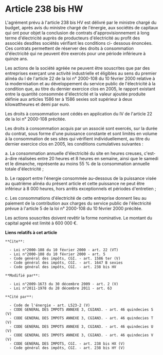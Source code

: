 # Article 238 bis HW

L'agrément prévu à l'article 238 bis HV est délivré par le ministre chargé du budget, après avis du ministre chargé de
l'énergie, aux sociétés de capitaux qui ont pour objet la conclusion de contrats d'approvisionnement à long terme
d'électricité auprès de producteurs d'électricité au profit des associés desdites sociétés vérifiant les conditions ci-
dessous énoncées. Ces contrats permettent de réserver des droits à consommation d'électricité qui ne peuvent être exercés
pour une période inférieure à quinze ans. 

Les actions de la société agréée ne peuvent être souscrites que par des entreprises exerçant une activité industrielle et
éligibles au sens du premier alinéa du I de l'article 22 de la loi n° 2000-108 du 10 février 2000 relative à la modernisation
et au développement du service public de l'électricité à la condition que, au titre du dernier exercice clos en 2005, le
rapport existant entre la quantité consommée d'électricité et la valeur ajoutée produite définie aux articles 1586 ter à 1586
sexies soit supérieur à deux kilowattheures et demi par euro. 

Les droits à consommation sont cédés en application du IV de l'article 22 de la loi n° 2000-108 précitée. 

Les droits à consommation acquis par un associé sont exercés, sur la durée du contrat, sous forme d'une puissance constante
et sont limités en volume à la consommation de ses sites qui vérifient individuellement, au titre du dernier exercice clos en
2005, les conditions cumulatives suivantes : 

a. La consommation annuelle d'électricité du site en heures creuses, c'est-à-dire réalisées entre 20 heures et 8 heures en
semaine, ainsi que le samedi et le dimanche, représente au moins 55 % de la consommation annuelle totale d'électricité ; 

b. Le rapport entre l'énergie consommée au-dessous de la puissance visée au quatrième alinéa du présent article et cette
puissance ne peut être inférieur à 8 000 heures, hors arrêts exceptionnels et périodes d'entretien ; 

c. Les consommations d'électricité de cette entreprise donnent lieu au paiement de la contribution aux charges du service
public de l'électricité prévue à l'article 5 de la loi n° 2000-108 du 10 février 2000 précitée. 

Les actions souscrites doivent revêtir la forme nominative. Le montant du capital agréé est limité à 600 000  €.

**Liens relatifs à cet article**

	**Cite**:

	  - Loi n°2000-108 du 10 février 2000 - art. 22 (VT)
	  - Loi n°2000-108 du 10 février 2000 - art. 5
	  - Code général des impôts, CGI. - art. 1586 ter (V)
	  - Code général des impôts, CGI. - art. 1647 B sexies
	  - Code général des impôts, CGI. - art. 238 bis HV

	**Modifié par**:

	  - Loi n°2009-1673 du 30 décembre 2009 - art. 2 (V)
	  - Loi n°2011-1978 du 28 décembre 2011 - art. 63

	**Cité par**:

	  - Code de l'énergie - art. L523-2 (V)
	  - CODE GENERAL DES IMPOTS ANNEXE 3, CGIAN3. - art. 46 quindecies S (V)
	  - CODE GENERAL DES IMPOTS ANNEXE 3, CGIAN3. - art. 46 quindecies T (V)
	  - CODE GENERAL DES IMPOTS ANNEXE 3, CGIAN3. - art. 46 quindecies U (V)
	  - CODE GENERAL DES IMPOTS ANNEXE 3, CGIAN3. - art. 46 quindecies V (V)
	  - CODE GENERAL DES IMPOTS, CGI. - art. 238 bis HX (V)
	  - Code général des impôts, CGI. - art. 238 bis HY (V)
